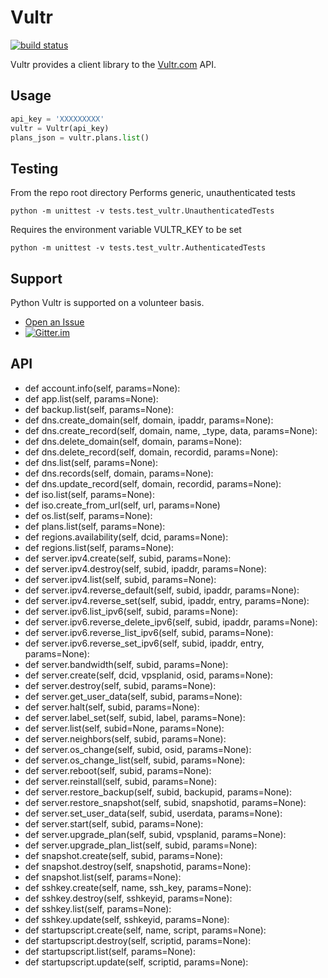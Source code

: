 # Vultr

[![build status](https://travis-ci.org/spry-group/python-vultr.svg?branch=master)](https://travis-ci.org/spry-group/python-vultr)

Vultr provides a client library to the [Vultr.com](http://www.vultr.com/?ref=6989379-3B) API.

## Usage

```python
api_key = 'XXXXXXXXX'
vultr = Vultr(api_key)
plans_json = vultr.plans.list()
```

## Testing

From the repo root directory
Performs generic, unauthenticated tests
    
```shell
python -m unittest -v tests.test_vultr.UnauthenticatedTests
```

Requires the environment variable VULTR_KEY to be set

```shell
python -m unittest -v tests.test_vultr.AuthenticatedTests
```

## Support

Python Vultr is supported on a volunteer basis.

* [Open an Issue](https://github.com/spry-group/python-vultr/issues/new)
* [![Gitter.im](https://badges.gitter.im/Join%20Chat.svg)](https://gitter.im/spry-group/python-vultr)


## API

* def account.info(self, params=None):
* def app.list(self, params=None):
* def backup.list(self, params=None):
* def dns.create_domain(self, domain, ipaddr, params=None):
* def dns.create_record(self, domain, name, _type, data, params=None):
* def dns.delete_domain(self, domain, params=None):
* def dns.delete_record(self, domain, recordid, params=None):
* def dns.list(self, params=None):
* def dns.records(self, domain, params=None):
* def dns.update_record(self, domain, recordid, params=None):
* def iso.list(self, params=None):
* def iso.create_from_url(self, url, params=None)
* def os.list(self, params=None):
* def plans.list(self, params=None):
* def regions.availability(self, dcid, params=None):
* def regions.list(self, params=None):
* def server.ipv4.create(self, subid, params=None):
* def server.ipv4.destroy(self, subid, ipaddr, params=None):
* def server.ipv4.list(self, subid, params=None):
* def server.ipv4.reverse_default(self, subid, ipaddr, params=None):
* def server.ipv4.reverse_set(self, subid, ipaddr, entry, params=None):
* def server.ipv6.list_ipv6(self, subid, params=None):
* def server.ipv6.reverse_delete_ipv6(self, subid, ipaddr, params=None):
* def server.ipv6.reverse_list_ipv6(self, subid, params=None):
* def server.ipv6.reverse_set_ipv6(self, subid, ipaddr, entry, params=None):
* def server.bandwidth(self, subid, params=None):
* def server.create(self, dcid, vpsplanid, osid, params=None):
* def server.destroy(self, subid, params=None):
* def server.get_user_data(self, subid, params=None):
* def server.halt(self, subid, params=None):
* def server.label_set(self, subid, label, params=None):
* def server.list(self, subid=None, params=None):
* def server.neighbors(self, subid, params=None):
* def server.os_change(self, subid, osid, params=None):
* def server.os_change_list(self, subid, params=None):
* def server.reboot(self, subid, params=None):
* def server.reinstall(self, subid, params=None):
* def server.restore_backup(self, subid, backupid, params=None):
* def server.restore_snapshot(self, subid, snapshotid, params=None):
* def server.set_user_data(self, subid, userdata, params=None):
* def server.start(self, subid, params=None):
* def server.upgrade_plan(self, subid, vpsplanid, params=None):
* def server.upgrade_plan_list(self, subid, params=None):
* def snapshot.create(self, subid, params=None):
* def snapshot.destroy(self, snapshotid, params=None):
* def snapshot.list(self, params=None):
* def sshkey.create(self, name, ssh_key, params=None):
* def sshkey.destroy(self, sshkeyid, params=None):
* def sshkey.list(self, params=None):
* def sshkey.update(self, sshkeyid, params=None):
* def startupscript.create(self, name, script, params=None):
* def startupscript.destroy(self, scriptid, params=None):
* def startupscript.list(self, params=None):
* def startupscript.update(self, scriptid, params=None):
